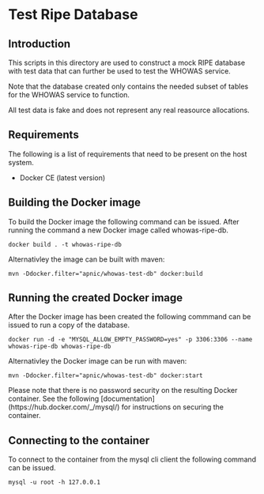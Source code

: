 
# Test Ripe Database

## Introduction
This scripts in this directory are used to construct a mock RIPE database with
test data that can further be used to test the WHOWAS service.

<aside class="notice">
Note that the database created only contains the needed subset of tables for
the WHOWAS service to function.

All test data is fake and does not represent any real reasource allocations.
</aside>

## Requirements

The following is a list of requirements that need to be present on the host
system.

- Docker CE (latest version)

## Building the Docker image

To build the Docker image the following command can be issued. After running
the command a new Docker image called whowas-ripe-db.

```
docker build . -t whowas-ripe-db
```

Alternativley the image can be built with maven:

```
mvn -Ddocker.filter="apnic/whowas-test-db" docker:build
```

## Running the created Docker image

After the Docker image has been created the following commmand can be issued
to run a copy of the database.

```
docker run -d -e "MYSQL_ALLOW_EMPTY_PASSWORD=yes" -p 3306:3306 --name whowas-ripe-db whowas-ripe-db
```

Alternativley the Docker image can be run with maven:

```
mvn -Ddocker.filter="apnic/whowas-test-db" docker:start
```

<aside class="notice">
Please note that there is no password security on the resulting Docker
container. See the following [documentation](https://hub.docker.com/_/mysql/)
for instructions on securing the container.
</aside>

## Connecting to the container

To connect to the container from the mysql cli client the following command
can be issued.

```
mysql -u root -h 127.0.0.1
```
